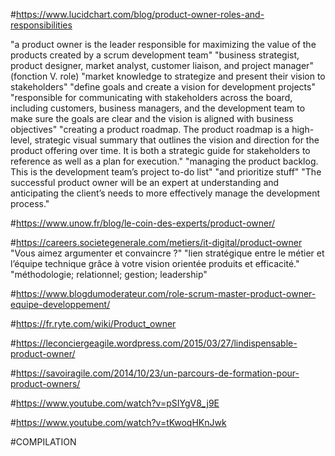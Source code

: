 
#https://www.lucidchart.com/blog/product-owner-roles-and-responsibilities

"a product owner is the leader responsible for maximizing the value of the products created by a scrum development team"
"business strategist, product designer, market analyst, customer liaison, and project manager"
(fonction V. role)
"market knowledge to strategize and present their vision to stakeholders"
"define goals and create a vision for development projects"
"responsible for communicating with stakeholders across the board, including customers, business managers, and the development team to make sure the goals are clear and the vision is aligned with business objectives"
"creating a product roadmap. The product roadmap is a high-level, strategic visual summary that outlines the vision and direction for the product offering over time. It is both a strategic guide for stakeholders to reference as well as a plan for execution."
"managing the product backlog. This is the development team’s project to-do list" "and prioritize stuff"
"The successful product owner will be an expert at understanding and anticipating the client’s needs to more effectively manage the development process."

#https://www.unow.fr/blog/le-coin-des-experts/product-owner/

#https://careers.societegenerale.com/metiers/it-digital/product-owner
"Vous aimez argumenter et convaincre ?"
"lien stratégique entre le métier et l’équipe technique grâce à votre vision orientée produits et efficacité."
"méthodologie; relationnel; gestion; leadership"

#https://www.blogdumoderateur.com/role-scrum-master-product-owner-equipe-developpement/

#https://fr.ryte.com/wiki/Product_owner

#https://leconciergeagile.wordpress.com/2015/03/27/lindispensable-product-owner/

#https://savoiragile.com/2014/10/23/un-parcours-de-formation-pour-product-owners/

#https://www.youtube.com/watch?v=pSIYgV8_j9E

#https://www.youtube.com/watch?v=tKwoqHKnJwk



#COMPILATION



